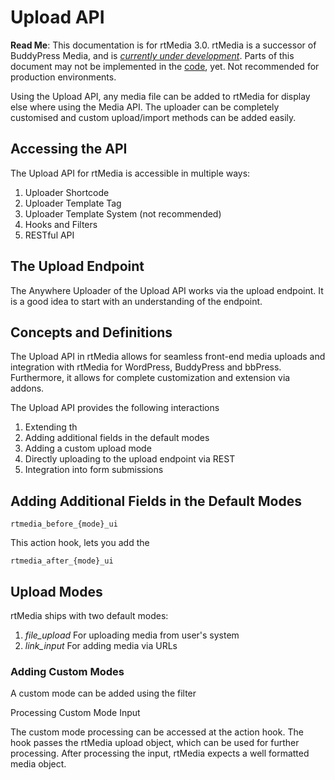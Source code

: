 # Upload API


**Read Me**: This documentation is for rtMedia 3.0. rtMedia is a successor of BuddyPress Media, and is [_currently under development_](https://rtcamp.com/news/getting-ready-for-rtmedia/). Parts of this document may not be implemented in the [code](https://github.com/rtCamp/rtMedia/tree/api/), yet. Not recommended for production environments.


Using the Upload API, any media file can be added to rtMedia for display else where using the Media API. The uploader can be completely customised and custom upload/import methods can be added easily.

## Accessing the API

The Upload API for rtMedia is accessible in multiple ways:

1. Uploader Shortcode
2. Uploader Template Tag
3. Uploader Template System (not recommended)
4. Hooks and Filters
5. RESTful API

## The Upload Endpoint

The Anywhere Uploader of the Upload API works via the upload endpoint. It is a good idea to start with an understanding of the endpoint.

## Concepts and Definitions

The Upload API in rtMedia allows for seamless front-end media uploads and integration with rtMedia for WordPress, BuddyPress and bbPress. Furthermore, it allows for complete customization and extension via addons.

The Upload API provides the following interactions
1. Extending th
2. Adding additional fields in the default modes
3. Adding a custom upload mode
4. Directly uploading to the upload endpoint via REST
5. Integration into form submissions

## Adding Additional Fields in the Default Modes

``` rtmedia_before_{mode}_ui ```

This action hook, lets you add the

``` rtmedia_after_{mode}_ui ```

## Upload Modes

rtMedia ships with two default modes:
1. _file_upload_ For uploading media from user's system
2. _link_input_ For adding media via URLs

### Adding Custom Modes

A custom mode can be added using the filter

Processing Custom Mode Input

The custom mode processing can be accessed at the action hook. The hook passes the rtMedia upload object, which can be used for further processing. After processing the input, rtMedia expects a well formatted media object.


